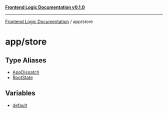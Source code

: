 [**Frontend Logic Documentation v0.1.0**](../../README.md)

***

[Frontend Logic Documentation](../../modules.md) / app/store

# app/store

## Type Aliases

- [AppDispatch](type-aliases/AppDispatch.md)
- [RootState](type-aliases/RootState.md)

## Variables

- [default](variables/default.md)
